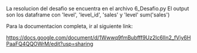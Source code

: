 La resolucion del desafio se encuentra en el archivo 6_Desafio.py
El output son los dataframe con 'level', 'level_id', 'sales' y 'level' sum('sales')

Para la documentacion completa, ir al siguiente link:

https://docs.google.com/document/d/1Wwwq9fmBubfff9Uz2lc6Iln2_fViy6HPaaFQ4QQOWrM/edit?usp=sharing